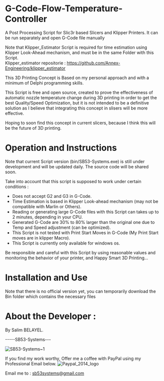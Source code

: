 # G-Code-Flow-Temperature-Controller
A Post Processing Script for Slic3r based Slicers and Klipper Printers. It can be run separately and open G-Code file manually

Note that Klipper_Estimator Script is required for time estimation using Klipper Look-Ahead mechanism, and must be in the same Folder with this Script.  
Klipper_estimator repositorie : https://github.com/Annex-Engineering/klipper_estimator

This 3D Printing Concept is Based on my personal approach and with a minimum of Delphi programming skills.

This Script is free and open source, created to prove the effectiveness of automatic nozzle temperature change during 3D printing in order to get the best Quality/Speed Optimization, but it is not intended to be a definitive solution as I believe that integrating this concept in slisers will be more effective.

Hoping to soon find this concept in current slicers, because I think this will be the future of 3D printing.

# Operation and Instructions

Note that current Script version (bin/SB53-Systems.exe) is still under development and will be updated daily. The source code will be shared soon.

Take into account that this script is supposed to work under certain conditions :
- Does not accept G2 and G3 in G-Code.
- Time Estimation is based in Klipper Look-ahead mechanism (may not be compatible with Marlin or Others).
- Reading or generating large G-Code files with this Script can takes up to 2 minutes, depending in your CPU.
- Generated G-Code are 30% to 80% larger than the original one due to Temp and Speed adjustment (can be optimized).
- This Script is not tested with Print Start Moves in G-Code (My Print Start moves are in klipper Macro).
- This Script is currently only available for windows os.


Be responsible and careful with this Script by using reasonable values ​​and monitoring the behavior of your printer, and Happy Smart 3D Printing...

# Installation and Use
Note that there is no official version yet, you can temporarily download the Bin folder which contains the necessary files
# About the Developer :
By Salim BELAYEL.

-----SB53-Systems---

![SB53-Systems~1](https://github.com/sb53systems/G-Code-Flow-Temperature-Controller/assets/33290411/b94703a1-cf21-4109-bfa6-b9bcff438a1d)

If you find my work worthy, Offer me a coffee with PayPal using my Professional Email below.
![Paypal_2014_logo](https://github.com/sb53systems/G-Code-Flow-Temperature-Controller/assets/33290411/cc9a2ea8-f7a8-4d55-b2be-c3638d8c61b6)

Email me to : sb53systems@gmail.com
